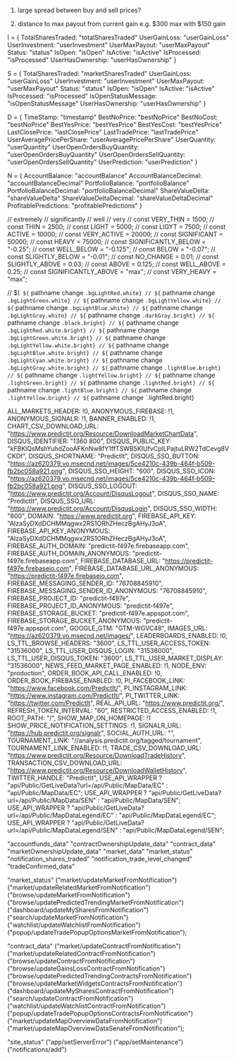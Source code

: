 1. large spread between buy and sell prices?

2. distance to max payout from current gain
  e.g. $300 max with $150 gain

I = {
  TotalSharesTraded: "totalSharesTraded"
  UserGainLoss: "userGainLoss"
  UserInvestment: "userInvestment"
  UserMaxPayout: "userMaxPayout"
  Status: "status"
  IsOpen: "isOpen"
  IsActive: "isActive"
  IsProcessed: "isProcessed"
  UserHasOwnership: "userHasOwnership"
}

S = {
  TotalSharesTraded: "marketSharesTraded"
  UserGainLoss: "userGainLoss"
  UserInvestment: "userInvestment"
  UserMaxPayout: "userMaxPayout"
  Status: "status"
  IsOpen: "isOpen"
  IsActive: "isActive"
  IsProcessed: "isProcessed"
  IsOpenStatusMessage: "isOpenStatusMessage"
  UserHasOwnership: "userHasOwnership"
}

D = {
  TimeStamp: "timestamp"
  BestNoPrice: "bestNoPrice"
  BestNoCost: "bestNoPrice"
  BestYesPrice: "bestYesPrice"
  BestYesCost: "bestYesPrice"
  LastClosePrice: "lastClosePrice"
  LastTradePrice: "lastTradePrice"
  UserAveragePricePerShare: "userAveragePricePerShare"
  UserQuantity: "userQuantity"
  UserOpenOrdersBuyQuantity: "userOpenOrdersBuyQuantity"
  UserOpenOrdersSellQuantity: "userOpenOrdersSellQuantity"
  UserPrediction: "userPrediction"
}

N = {
  AccountBalance: "accountBalance"
  AccountBalanceDecimal: "accountBalanceDecimal"
  PortfolioBalance: "portfolioBalance"
  PortfolioBalanceDecimal: "portfolioBalanceDecimal"
  ShareValueDelta: "shareValueDelta"
  ShareValueDeltaDecimal: "shareValueDeltaDecimal"
  ProfitablePredictions: "profitablePredictions"
}


// extremely
// significantly
// well
// very
// const VERY_THIN = 1500;
// const THIN = 2500;
// const LIGHT = 5000;
// const LIGYT = 7500;
// const ACTIVE = 10000;
// const VERY_ACTIVE = 20000;
// const SIGNIFICANT = 50000;
// const HEAVY = 75000;
// const SIGNIFICANTLY_BELOW = "-0.25";
// const WELL_BELOW = "-0.125";
// const BELOW = "-0.07";
// const SLIGHTLY_BELOW = "-0.01";
// const NO_CHANGE = 0.01;
// const SLIGHTLY_ABOVE = 0.03;
// const ABOVE = 0.125;
// const WELL_ABOVE = 0.25;
// const SIGNIFICANTLY_ABOVE = "max";
// const VERY_HEAVY = "max";

// $(` ${` pathname change `.bgLightRed.white}
// ${` pathname change `.bgLightGreen.white}
// ${` pathname change `.bgLightYellow.white}
// ${` pathname change `.bgLightBlue.white}
// ${` pathname change `.bgLightGray.white}
// ${` pathname change `.darkGray.bright}
// ${` pathname change `.black.bright}
// ${` pathname change `.bgLightRed.white.bright}
// ${` pathname change `.bgLightGreen.white.bright}
// ${` pathname change `.bgLightYellow.white.bright}
// ${` pathname change `.bgLightBlue.white.bright}
// ${` pathname change `.bgLightCyan.white.bright}
// ${` pathname change `.bgLightGray.white.bright}
// ${` pathname change `.lightBlue.bright}
// ${` pathname change `.lightYellow.bright}
// ${` pathname change `.lightGreen.bright}
// ${` pathname change `.lightRed.bright}
// ${` pathname change `.lightBlue.bright}
// ${` pathname change `.lightYellow.bright}
// ${` pathname change `.lightRed.bright}


ALL_MARKETS_HEADER: !0,
ANONYMOUS_FIREBASE: !1,
ANONYMOUS_SIGNALR: !1,
BANNER_ENABLED: !1,
CHART_CSV_DOWNLOAD_URL: "https://www.predictit.org/Resource/DownloadMarketChartData",
DISQUS_IDENTIFIER: "1360 800",
DISQUS_PUBLIC_KEY: "kFBKlQsMshYuhdZooAFKnNw8fY1ffTSWB5KIUfvCplLPajtuLRW2TdCevg8VCKDf",
DISQUS_SHORTNAME: "PredictIt",
DISQUS_SSO_BUTTON: "https://az620379.vo.msecnd.net/images/5ce4210c-439b-464f-b509-fb2bc058a921.png",
DISQUS_SSO_HEIGHT: "600",
DISQUS_SSO_ICON: "https://az620379.vo.msecnd.net/images/5ce4210c-439b-464f-b509-fb2bc058a921.png",
DISQUS_SSO_LOGOUT: "https://www.predictit.org/Account/DisqusLogout",
DISQUS_SSO_NAME: "PredictIt",
DISQUS_SSO_URL: "https://www.predictit.org/Account/DisqusLogin",
DISQUS_SSO_WIDTH: "800",
DOMAIN: "https://www.predictit.org",
FIREBASE_API_KEY: "AIzaSyDXdDCHMMqgwx2RS1ORhZHeczBgAHyJ3oA",
FIREBASE_API_KEY_ANONYMOUS: "AIzaSyDXdDCHMMqgwx2RS1ORhZHeczBgAHyJ3oA",
FIREBASE_AUTH_DOMAIN: "predictit-f497e.firebaseapp.com",
FIREBASE_AUTH_DOMAIN_ANONYMOUS: "predictit-f497e.firebaseapp.com",
FIREBASE_DATABASE_URL: "https://predictit-f497e.firebaseio.com",
FIREBASE_DATABASE_URL_ANONYMOUS: "https://predictit-f497e.firebaseio.com",
FIREBASE_MESSAGING_SENDER_ID: "76708845910",
FIREBASE_MESSAGING_SENDER_ID_ANONYMOUS: "76708845910",
FIREBASE_PROJECT_ID: "predictit-f497e",
FIREBASE_PROJECT_ID_ANONYMOUS: "predictit-f497e",
FIREBASE_STORAGE_BUCKET: "predictit-f497e.appspot.com",
FIREBASE_STORAGE_BUCKET_ANONYMOUS: "predictit-f497e.appspot.com",
GOOGLE_GTM: "GTM-WGVC48",
IMAGES_URL: "https://az620379.vo.msecnd.net/images/",
LEADERBOARDS_ENABLED: !0,
LS_TTL_BROWSE_HEADERS: "3600",
LS_TTL_USER_ACCESS_TOKEN: "31536000",
LS_TTL_USER_DISQUS_LOGIN: "31536000",
LS_TTL_USER_DISQUS_TOKEN: "3600",
LS_TTL_USER_MARKET_DISPLAY: "31536000",
NEWS_FEED_MARKET_PAGE_ENABLED: !1,
NODE_ENV: "production",
ORDER_BOOK_API_CALL_ENABLED: !0,
ORDER_BOOK_FIREBASE_ENABLED: !0,
PI_FACEBOOK_LINK: "https://www.facebook.com/PredictIt/",
PI_INSTAGRAM_LINK: "https://www.instagram.com/PredictIt/",
PI_TWITTER_LINK: "https://twitter.com/PredictIt",
REAL_API_URL: "https://www.predictit.org/",
REFRESH_TOKEN_INTERVAL: "60",
RESTRICTED_ACCESS_ENABLED: !1,
ROOT_PATH: "/",
SHOW_MAP_ON_HOMEPAGE: !1
SHOW_PRICE_NOTIFICATION_SETTINGS: !1,
SIGNALR_URL: "https://hub.predictit.org/signalr",
SOCIAL_AUTH_URL: "",
TOURNAMENT_LINK: "//analysis.predictit.org/tagged/tournament",
TOURNAMENT_LINK_ENABLED: !1,
TRADE_CSV_DOWNLOAD_URL: "https://www.predictit.org/Resource/DownloadTradeHistory",
TRANSACTION_CSV_DOWNLOAD_URL: "https://www.predictit.org/Resource/DownloadWalletHistory",
TWITTER_HANDLE: "PredictIt",
USE_API_WRAPPER ? "api/Public/GetLiveData?url=/api/Public/MapData/EC" : "api/Public/MapData/EC";
USE_API_WRAPPER ? "api/Public/GetLiveData?url=/api/Public/MapData/SEN" : "api/Public/MapData/SEN";
USE_API_WRAPPER ? "api/Public/GetLiveData?url=/api/Public/MapDataLegend/EC" : "api/Public/MapDataLegend/EC";
USE_API_WRAPPER ? "api/Public/GetLiveData?url=/api/Public/MapDataLegend/SEN" : "api/Public/MapDataLegend/SEN";



"accountfunds_data"
"contractOwnershipUpdate_data"
"contract_data"
"marketOwnershipUpdate_data"
"market_data"
"market_status"
"notification_shares_traded"
"notification_trade_level_changed"
"tradeConfirmed_data"

"market_status"
("market/updateMarketFromNotification")
("market/updateRelatedMarketFromNotification")
("browse/updateMarketFromNotification")
("browse/updatePredictedTrendingMarketFromNotification")
("dashboard/updateMySharesFromNotification")
("search/updateMarketFromNotification")
("watchlist/updateWatchlistFromNotification")
("popup/updateTradePopupOptionsMarketFromNotification");

"contract_data"
("market/updateContractFromNotification")
("market/updateRelatedContractFromNotification")
("browse/updateContractFromNotification")
("browse/updateGainsLossContractFromNotification")
("browse/updatePredictedTrendingContractsFromNotification")
("browse/updateMarketWidgetsContractsFromNotification")
("dashboard/updateMySharesContractFromNotification")
("search/updateContractFromNotification")
("watchlist/updateWatchlistContractFromNotification")
("popup/updateTradePopupOptionsContractsFromNotification")
("market/updateMapOverviewDataFromNotification")
("market/updateMapOverviewDataSenateFromNotification");

"site_status"
("app/setServerError")
("app/setMaintenance")
("notifications/add")
